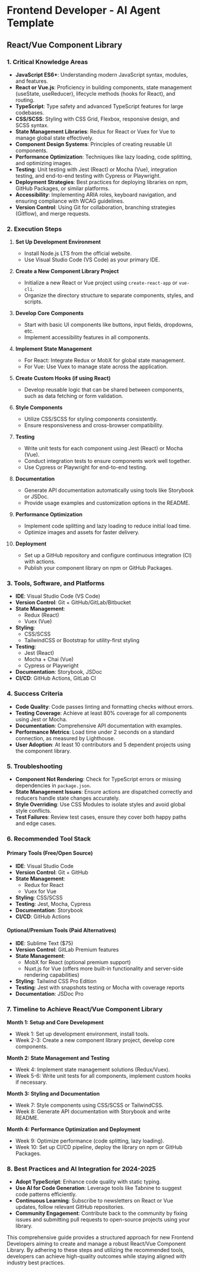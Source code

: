 # Frontend Developer - AI Agent Template

## React/Vue Component Library

### 1. Critical Knowledge Areas

- **JavaScript ES6+**: Understanding modern JavaScript syntax, modules, and features.
- **React or Vue.js**: Proficiency in building components, state management (useState, useReducer), lifecycle methods (hooks for React), and routing.
- **TypeScript**: Type safety and advanced TypeScript features for large codebases.
- **CSS/SCSS**: Styling with CSS Grid, Flexbox, responsive design, and SCSS syntax.
- **State Management Libraries**: Redux for React or Vuex for Vue to manage global state effectively.
- **Component Design Systems**: Principles of creating reusable UI components.
- **Performance Optimization**: Techniques like lazy loading, code splitting, and optimizing images.
- **Testing**: Unit testing with Jest (React) or Mocha (Vue), integration testing, and end-to-end testing with Cypress or Playwright.
- **Deployment Strategies**: Best practices for deploying libraries on npm, GitHub Packages, or similar platforms.
- **Accessibility**: Implementing ARIA roles, keyboard navigation, and ensuring compliance with WCAG guidelines.
- **Version Control**: Using Git for collaboration, branching strategies (Gitflow), and merge requests.

### 2. Execution Steps

1. **Set Up Development Environment**
   - Install Node.js LTS from the official website.
   - Use Visual Studio Code (VS Code) as your primary IDE.

2. **Create a New Component Library Project**
   - Initialize a new React or Vue project using `create-react-app` or `vue-cli`.
   - Organize the directory structure to separate components, styles, and scripts.

3. **Develop Core Components**
   - Start with basic UI components like buttons, input fields, dropdowns, etc.
   - Implement accessibility features in all components.

4. **Implement State Management**
   - For React: Integrate Redux or MobX for global state management.
   - For Vue: Use Vuex to manage state across the application.

5. **Create Custom Hooks (if using React)**
   - Develop reusable logic that can be shared between components, such as data fetching or form validation.

6. **Style Components**
   - Utilize CSS/SCSS for styling components consistently.
   - Ensure responsiveness and cross-browser compatibility.

7. **Testing**
   - Write unit tests for each component using Jest (React) or Mocha (Vue).
   - Conduct integration tests to ensure components work well together.
   - Use Cypress or Playwright for end-to-end testing.

8. **Documentation**
   - Generate API documentation automatically using tools like Storybook or JSDoc.
   - Provide usage examples and customization options in the README.

9. **Performance Optimization**
   - Implement code splitting and lazy loading to reduce initial load time.
   - Optimize images and assets for faster delivery.

10. **Deployment**
    - Set up a GitHub repository and configure continuous integration (CI) with actions.
    - Publish your component library on npm or GitHub Packages.

### 3. Tools, Software, and Platforms

- **IDE**: Visual Studio Code (VS Code)
- **Version Control**: Git + GitHub/GitLab/Bitbucket
- **State Management**:
  - Redux (React)
  - Vuex (Vue)
- **Styling**:
  - CSS/SCSS
  - TailwindCSS or Bootstrap for utility-first styling
- **Testing**:
  - Jest (React)
  - Mocha + Chai (Vue)
  - Cypress or Playwright
- **Documentation**: Storybook, JSDoc
- **CI/CD**: GitHub Actions, GitLab CI

### 4. Success Criteria

- **Code Quality**: Code passes linting and formatting checks without errors.
- **Testing Coverage**: Achieve at least 80% coverage for all components using Jest or Mocha.
- **Documentation**: Comprehensive API documentation with examples.
- **Performance Metrics**: Load time under 2 seconds on a standard connection, as measured by Lighthouse.
- **User Adoption**: At least 10 contributors and 5 dependent projects using the component library.

### 5. Troubleshooting

- **Component Not Rendering**: Check for TypeScript errors or missing dependencies in `package.json`.
- **State Management Issues**: Ensure actions are dispatched correctly and reducers handle state changes accurately.
- **Style Overriding**: Use CSS Modules to isolate styles and avoid global style conflicts.
- **Test Failures**: Review test cases, ensure they cover both happy paths and edge cases.

### 6. Recommended Tool Stack

#### Primary Tools (Free/Open Source)

- **IDE**: Visual Studio Code
- **Version Control**: Git + GitHub
- **State Management**:
  - Redux for React
  - Vuex for Vue
- **Styling**: CSS/SCSS
- **Testing**: Jest, Mocha, Cypress
- **Documentation**: Storybook
- **CI/CD**: GitHub Actions

#### Optional/Premium Tools (Paid Alternatives)

- **IDE**: Sublime Text ($75)
- **Version Control**: GitLab Premium features
- **State Management**:
  - MobX for React (optional premium support)
  - Nuxt.js for Vue (offers more built-in functionality and server-side rendering capabilities)
- **Styling**: Tailwind CSS Pro Edition
- **Testing**: Jest with snapshots testing or Mocha with coverage reports
- **Documentation**: JSDoc Pro

### 7. Timeline to Achieve React/Vue Component Library

**Month 1: Setup and Core Development**
- Week 1: Set up development environment, install tools.
- Week 2-3: Create a new component library project, develop core components.

**Month 2: State Management and Testing**
- Week 4: Implement state management solutions (Redux/Vuex).
- Week 5-6: Write unit tests for all components, implement custom hooks if necessary.

**Month 3: Styling and Documentation**
- Week 7: Style components using CSS/SCSS or TailwindCSS.
- Week 8: Generate API documentation with Storybook and write README.

**Month 4: Performance Optimization and Deployment**
- Week 9: Optimize performance (code splitting, lazy loading).
- Week 10: Set up CI/CD pipeline, deploy the library on npm or GitHub Packages.

### 8. Best Practices and AI Integration for 2024-2025

- **Adopt TypeScript**: Enhance code quality with static typing.
- **Use AI for Code Generation**: Leverage tools like Tabnine to suggest code patterns efficiently.
- **Continuous Learning**: Subscribe to newsletters on React or Vue updates, follow relevant GitHub repositories.
- **Community Engagement**: Contribute back to the community by fixing issues and submitting pull requests to open-source projects using your library.

This comprehensive guide provides a structured approach for new Frontend Developers aiming to create and manage a robust React/Vue Component Library. By adhering to these steps and utilizing the recommended tools, developers can achieve high-quality outcomes while staying aligned with industry best practices.

